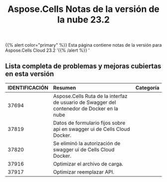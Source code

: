 ﻿---
title: Aspose.Cells Notas de la versión de la nube 23.2
second_title: Aspose.Cells Cloud Documen
type: docs
url: /es/aspose-cells-cloud-23-2-release-notes/
description: Aspose.Cells La nube admite Excel para crear, convertir, fusionar, dividir, proteger, operación de objetos internos, etc.
weight: 20
---
{{% alert color="primary" %}} 
Esta página contiene notas de la versión para Aspose.Cells Cloud 23.2
'{{% /alert %}} '
## **Lista completa de problemas y mejoras cubiertas en esta versión**

|**IDENTIFICACIÓN**|**Resumen**|**Categoría**|
|:- |:- |:- |
|37694 | Aspose.Cells Ruta de la interfaz de usuario de Swagger del contenedor de Docker en la nube|
|37819 | Datos de formulario fijos sobre api en swagger ui de Cells Cloud Docker.|
|37820 | Se eliminó la autorización de swagger ui de Cells Cloud Docker.|
|37916 | Optimizar el archivo de carga.|
|37917 | Optimizar reemplazar API.|
